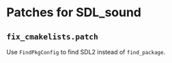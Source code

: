 # Patches for SDL_sound

## `fix_cmakelists.patch`

Use `FindPkgConfig` to find SDL2 instead of `find_package`.

